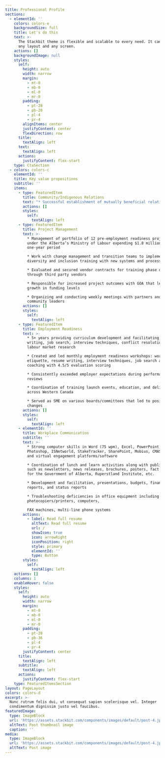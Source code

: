 ```yaml
---
title: Professional Profile
sections:
  - elementId: ''
    colors: colors-e
    backgroundSize: full
    title: Let's do this
    text: >-
      The Stackbit theme is flexible and scalable to every need. It can manage
      any layout and any screen.
    actions: []
    backgroundImage: null
    styles:
      self:
        height: auto
        width: narrow
        margin:
          - mt-0
          - mb-0
          - ml-0
          - mr-0
        padding:
          - pt-28
          - pb-28
          - pl-4
          - pr-4
        alignItems: center
        justifyContent: center
        flexDirection: row
      title:
        textAlign: left
      text:
        textAlign: left
      actions:
        justifyContent: flex-start
    type: CtaSection
  - colors: colors-c
    elementId: ''
    title: Key value propositions
    subtitle: ''
    items:
      - type: FeaturedItem
        title: Community/Indigenous Relations
        text: "* Successful establishment of mutually beneficial relationships between government, industry proponents, regulatory bodies, and Indigenous communities in Western Canada\n* Excellent working knowledge of federal and provincial environmental regulations\n* Strategic engagement with employers to assess employment requirements, training\nopportunities and capacity to determine readiness on projects\n* Innovative creation of Environmental Monitoring training program in northern Alberta\n* Strategic leadership of Indigenous team (GOA and Midwest) in identifying key strategic priorities\nand negotiating agreements in collaboration with local and regional communities\n* Responsible for the creation of essential skills readiness training programs and policies along\nwith delivery and facilitation that resulted in increased community and industry employability\n* Supervised and conducted quarterly performance reviews for a team of eight\n* Consistently maintained over 90% accuracy and timeliness rates in reporting of projects\n\t\t\t\t\t\t\n\t\t\t\t\t\t\n\t\t\t\t\t\t\n\t\t\t\t\t\t\n\t\t\t\t\t\t\n\t\t\t\t\t\t\n\t\t\t\t\t\t\n\t\t\t\t\t\t\n\t\t\t\t\t\n\t\t\t\t\n\t\t\t\n\t\t\n\t\n"
        actions: []
        styles:
          self:
            textAlign: left
      - type: FeaturedItem
        title: Project Management
        text: >-
          * Management of portfolio of 12 pre-employment readiness projects
          under the Alberta’s Ministry of Labour expending $1.8 million over a
          one-year period

          * Work with change management and transition teams to implement
          diversity and inclusion training with new systems and processes

          * Evaluated and secured vendor contracts for training phase of project
          through third party vendors

          * Responsible for increased project outcomes with GOA that led to 30%
          growth in funding levels

          * Organizing and conducting weekly meetings with partners and other
          community leaders
        actions: []
        styles:
          self:
            textAlign: left
      - type: FeaturedItem
        title: Employment Readiness
        text: >-
          * 5+ years providing curriculum development and facilitating, resume
          writing, job search, interview techniques, conflict resolution and
          labour market research

          * Created and led monthly employment readiness workshops: workplace
          etiquette, resume writing, interview techniques, job search and
          coaching with 4.5/5 evaluation scoring

          * Consistently exceeded employer expectations during performance
          reviews

          * Coordination of training launch events, education, and delivery
          across Western Canada

          * Served as SME on various boards/committees that led to positive
          changes
        actions: []
        styles:
          self:
            textAlign: left
      - elementId: ''
        title: Workplace Communication
        subtitle: ''
        text: >-
          * Strong computer skills in Word (75 wpm), Excel, PowerPoint, Outlook,
          Photoshop, ISNetworld, StakeTracker, SharePoint, Mobius, CMAS, Keto,
          and virtual engagement platforms/software

          * Coordination of lunch and learn activities along with publications
          such as newsletters, news releases, brochures, posters, fact sheets
          for the Government of Alberta, Ruperstland Institute, etc.

          * Development and facilitation, presentations, budgets, financial
          reports, and status reports

          * Troubleshooting deficiencies in office equipment including
          photocopiers/printers, computers,

          FAX machines, multi-line phone systems
        actions:
          - label: Read full resume
            altText: Read full resume
            url: /
            showIcon: true
            icon: arrowRight
            iconPosition: right
            style: primary
            elementId: ''
            type: Button
        styles:
          self:
            textAlign: left
    actions: []
    columns: 1
    enableHover: false
    styles:
      self:
        height: auto
        width: narrow
        margin:
          - mt-0
          - mb-0
          - ml-0
          - mr-0
        padding:
          - pt-28
          - pb-36
          - pl-4
          - pr-4
        justifyContent: center
      title:
        textAlign: left
      subtitle:
        textAlign: left
      actions:
        justifyContent: flex-start
    type: FeaturedItemsSection
layout: PageLayout
colors: colors-d
excerpt: >-
  Nunc rutrum felis dui, ut consequat sapien scelerisque vel. Integer
  condimentum dignissim justo vel faucibus.
featuredImage:
  type: ImageBlock
  url: 'https://assets.stackbit.com/components/images/default/post-4.jpeg'
  altText: Post thumbnail image
  caption: ''
media:
  type: ImageBlock
  url: 'https://assets.stackbit.com/components/images/default/post-4.jpeg'
  altText: Post image
---
```

